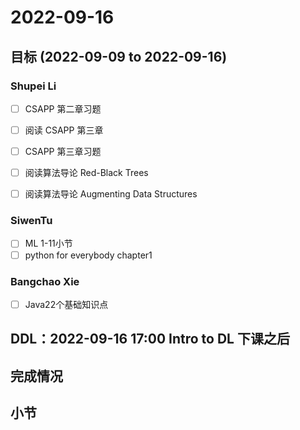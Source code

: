 # 2022-09-16
## 目标 (2022-09-09 to 2022-09-16)
### Shupei Li
- [ ] CSAPP 第二章习题
- [ ] 阅读 CSAPP 第三章
- [ ] CSAPP 第三章习题
- [ ] 阅读算法导论 Red-Black Trees
- [ ] 阅读算法导论 Augmenting Data Structures


### SiwenTu
- [ ] ML 1-11小节
- [ ] python for everybody chapter1

### Bangchao Xie
- [ ] Java22个基础知识点

## DDL：2022-09-16 17:00 Intro to DL 下课之后

## 完成情况

## 小节

